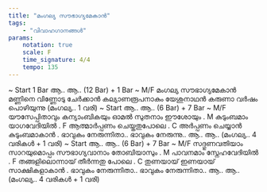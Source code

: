 ```yaml
---
title: "മംഗല്യ സൗഭാഗ്യമേകാൻ"
tags:
    - "വിവാഹഗാനങ്ങൾ"
params:
    notation: true
    scale: F
    time_signature: 4/4
    tempo: 135
---
```

~ Start 1 Bar ആ.. ആ.. (12 Bar) + 1 Bar ~
M/F
മംഗല്യ സൗഭാഗ്യമേകാൻ
മണ്ണിനെ വിണ്ണോടു ചേർക്കാൻ
കല്യാണരൂപനാകും യേശുനാഥൻ
കരുണാ വർഷം പൊഴിയുന്നു
(മംഗല്യ.. 1 വരി)
~ Start ആ.. ആ.. (6 Bar) + 7 Bar ~
M/F
യൗസേപ്പിതാവും കന്യാംബികയും
ഓമൽ സുതനാം ഈശോയും
.
M
കുടുംബമാം യാഗവേദിയിൽ
.
F
ആത്മാർപ്പണം ചെയ്തതുപോലെ
.
C
അർപ്പണം ചെയ്യാൻ കുടുംബമാകാൻ
.
ഭാവുകം നേരുന്നിതാ..
ഭാവുകം നേരുന്നു.. ആ.. ആ..
(മംഗല്യ.. 4 വരികൾ + 1 വരി)
~ Start ആ.. ആ.. (6 Bar) + 7 Bar ~
M/F
സദ്ഗുണവതിയാം സാറയുമൊപ്പം
സൗഭാഗ്യവാനാം തോബിയാസും
.
M
പാവനമാം സ്നേഹവേദിയിൽ
.
F
തങ്ങളിലൊന്നായ് തീർന്നതു പോലെ
.
C
തുണയായ് ഇണയായ് സാക്ഷികളാകാൻ
.
ഭാവുകം നേരുന്നിതാ..
ഭാവുകം നേരുന്നിതാ.. ആ.. ആ..
(മംഗല്യ.. 4 വരികൾ + 1 വരി)
